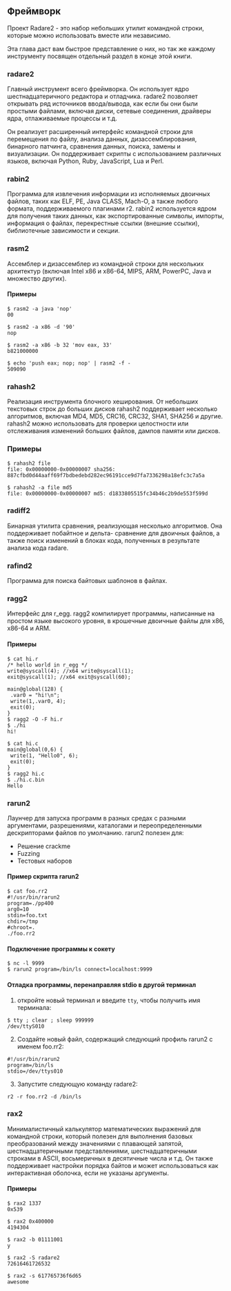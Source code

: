 ## Фреймворк

Проект Radare2 - это набор небольших утилит командной строки, которые можно использовать вместе или независимо.

Эта глава даст вам быстрое представление о них, но так же каждому инструменту посвящен отдельный раздел в конце этой книги. 

### radare2

Главный инструмент всего фреймворка. Он использует ядро шестнадцатеричного редактора и отладчика. radare2 позволяет открывать ряд источников ввода/вывода, как если бы они были простыми файлами, включая диски, сетевые соединения, драйверы ядра, отлаживаемые процессы и т.д.

Он реализует расширенный интерфейс командной строки для перемещения по файлу, анализа данных, дизассемблирования, бинарного патчинга, сравнения данных, поиска, замены и визуализации. Он поддерживает скрипты с использованием различных языков, включая Python, Ruby, JavaScript, Lua и Perl.

### rabin2

Программа для извлечения информации из исполняемых двоичных файлов, таких как ELF, PE, Java CLASS, Mach-O, а также любого формата, поддерживаемого плагинами r2. rabin2 используется ядром для получения таких данных, как экспортированные символы, импорты, информация о файлах, перекрестные ссылки (внешние ссылки), библиотечные зависимости и секции.

### rasm2

Ассемблер и дизассемблер из командной строки для нескольких архитектур (включая Intel x86 и x86-64, MIPS, ARM, PowerPC, Java и множество других).

#### Примеры
```
$ rasm2 -a java 'nop'
00
```
```
$ rasm2 -a x86 -d '90'
nop
```
```
$ rasm2 -a x86 -b 32 'mov eax, 33'
b821000000
```
```
$ echo 'push eax; nop; nop' | rasm2 -f -
509090
```

### rahash2

Реализация инструмента блочного хеширования. От небольших текстовых строк до больших дисков rahash2 поддерживает несколько алгоритмов, включая MD4, MD5, CRC16, CRC32, SHA1, SHA256 и другие.
rahash2 можно использовать для проверки целостности или отслеживания изменений больших файлов, дампов памяти или дисков.

### Примеры
```
$ rahash2 file
file: 0x00000000-0x00000007 sha256: 887cfbd0d44aaff69f7bdbedebd282ec96191cce9d7fa7336298a18efc3c7a5a
```
```
$ rahash2 -a file md5
file: 0x00000000-0x00000007 md5: d1833805515fc34b46c2b9de553f599d
```

### radiff2

Бинарная утилита сравнения, реализующая несколько алгоритмов. Она поддерживает побайтное и дельта- сравнение для двоичных файлов, а также поиск изменений в блоках кода, полученных в результате анализа кода radare.

### rafind2

Программа для поиска байтовых шаблонов в файлах.

### ragg2

Интерфейс для r_egg. ragg2 компилирует программы, написанные на простом языке высокого уровня, в крошечные двоичные файлы для x86, x86-64 и ARM.

#### Примеры

```
$ cat hi.r
/* hello world in r_egg */
write@syscall(4); //x64 write@syscall(1);
exit@syscall(1); //x64 exit@syscall(60);

main@global(128) {
 .var0 = "hi!\n";
 write(1,.var0, 4);
 exit(0);
}
$ ragg2 -O -F hi.r
$ ./hi
hi!

$ cat hi.c
main@global(0,6) {
 write(1, "Hello0", 6);
 exit(0);
}
$ ragg2 hi.c
$ ./hi.c.bin
Hello
```

### rarun2

Лаунчер для запуска программ в разных средах с разными аргументами,
разрешениями, каталогами и переопределенными дескрипторами файлов по умолчанию. rarun2 полезен для:

* Решение crackme
* Fuzzing
* Тестовых наборов

#### Пример скрипта rarun2
```
$ cat foo.rr2
#!/usr/bin/rarun2
program=./pp400
arg0=10
stdin=foo.txt
chdir=/tmp
#chroot=.
./foo.rr2
```

#### Подключение программы к сокету

```
$ nc -l 9999
$ rarun2 program=/bin/ls connect=localhost:9999
```

#### Отладка программы, перенаправляя stdio в другой терминал

1. откройте новый терминал и введите `tty`, чтобы получить имя терминала:

```
$ tty ; clear ; sleep 999999
/dev/ttyS010
```

2. Создайте новый файл, содержащий следующий профиль rarun2 с именем foo.rr2:
```
#!/usr/bin/rarun2
program=/bin/ls
stdio=/dev/ttys010
```

3. Запустите следующую команду radare2:
```
r2 -r foo.rr2 -d /bin/ls
```

### rax2

Минималистичный калькулятор математических выражений для командной строки, который полезен для выполнения базовых преобразований между значениями с плавающей запятой, шестнадцатеричными представлениями, шестнадцатеричными строками в ASCII, восьмеричных в десятичные числа и т.д. Он также поддерживает настройки порядка байтов и может использоваться как интерактивная оболочка, если не указаны аргументы.

#### Примеры

```
$ rax2 1337
0x539

$ rax2 0x400000
4194304

$ rax2 -b 01111001
y

$ rax2 -S radare2
72616461726532

$ rax2 -s 617765736f6d65
awesome
```
